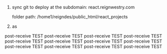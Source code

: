 1) sync git to deploy at the subdomain: 
    react.reignwestry.com

    folder path: /home1/reigndes/public_html/react_projects
2) as

post-receive TEST
post-receive TEST
post-receive TEST
post-receive TEST
post-receive TEST
post-receive TEST
post-receive TEST
post-receive TEST
post-receive TEST
post-receive TEST
post-receive TEST
post-receive TEST
